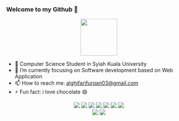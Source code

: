 ### Welcome to my Github 👋

<div id="header" align="center">
  <img src="https://media.giphy.com/media/M9gbBd9nbDrOTu1Mqx/giphy.gif" width="100"/>
</div>

- 🔭 Computer Science Student in Syiah Kuala University
- 🌱 I’m currently focusing on Software development based on Web Application  
- 📫 How to reach me: alghifarifurqan03@gmail.com
- ⚡ Fun fact: i love chocolate 😄

<div align="center">
  <img src="https://img.shields.io/badge/GitKraken-179287?style=for-the-badge&logo=GitKraken&logoColor=white" />
  <img src="https://img.shields.io/badge/HTML5-E34F26?style=for-the-badge&logo=html5&logoColor=white" />
  <img src="https://img.shields.io/badge/CSS3-1572B6?style=for-the-badge&logo=css3&logoColor=white" />
  <img src="https://img.shields.io/badge/JavaScript-323330?style=for-the-badge&logo=javascript&logoColor=F7DF1E" />
  <img src="https://img.shields.io/badge/PHP-777BB4?style=for-the-badge&logo=php&logoColor=white" />
  <img src="https://img.shields.io/badge/Laravel-FF2D20?style=for-the-badge&logo=laravel&logoColor=white" />
  <img src="https://img.shields.io/badge/React-20232A?style=for-the-badge&logo=react&logoColor=61DAFB" /><br/>
  <img src="https://img.shields.io/badge/Kotlin-0095D5?&style=for-the-badge&logo=kotlin&logoColor=white" />
  <img src="https://img.shields.io/badge/React_Native-20232A?style=for-the-badge&logo=react&logoColor=61DAFB" />
</div>



<!-- github logo
[<img src='https://cdn.jsdelivr.net/npm/simple-icons@3.0.1/icons/github.svg' alt='github' height='40'>](https://github.com/furqanx)   
-->

<!-- ![Profile views](https://gpvc.arturio.dev/furqanx)  -->

<!--
### Hi there 👋

- 🔭 Student in Syiah Kuala University
- 🌱 I’m currently focusing on Software development based on Web Application  
- 📫 How to reach me: www.linkedin.com/in/furqan-al-ghifari-zulva-02852318b
- ⚡ Fun fact: i love chocolate 😄
-->

<!--
**furqanx/furqanx** is a ✨ _special_ ✨ repository because its `README.md` (this file) appears on your GitHub profile.

Here are some ideas to get you started:

- 🔭 I’m currently a student in Syiah Kuala University
- 🌱 I’m currently learning Software development based on Web Application and i also learn building Android using Java and Kotlin   
- 👯 I’m looking to collaborate on ...
- 🤔 I’m looking for help with ...
- 💬 Ask me about ...
- 📫 How to reach me: www.linkedin.com/in/furqan-al-ghifari-zulva-02852318b
- 😄 Pronouns: ...
- ⚡ Fun fact: i love chocolate 
-->
